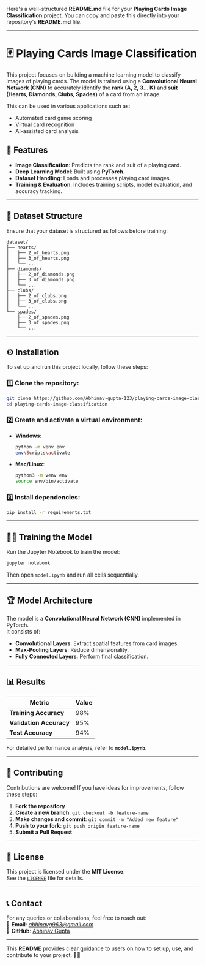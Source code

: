 Here's a well-structured **README.md** file for your **Playing Cards Image Classification** project. You can copy and paste this directly into your repository's **README.md** file.  

---

# 🃏 Playing Cards Image Classification

This project focuses on building a machine learning model to classify images of playing cards. The model is trained using a **Convolutional Neural Network (CNN)** to accurately identify the **rank (A, 2, 3... K)** and **suit (Hearts, Diamonds, Clubs, Spades)** of a card from an image.

This can be used in various applications such as:
- Automated card game scoring
- Virtual card recognition
- AI-assisted card analysis  

## 🚀 Features
- **Image Classification**: Predicts the rank and suit of a playing card.  
- **Deep Learning Model**: Built using **PyTorch**.  
- **Dataset Handling**: Loads and processes playing card images.  
- **Training & Evaluation**: Includes training scripts, model evaluation, and accuracy tracking.  

---

## 📂 Dataset Structure
Ensure that your dataset is structured as follows before training:

```
dataset/
├── hearts/
│   ├── 2_of_hearts.png
│   ├── 3_of_hearts.png
│   └── ...
├── diamonds/
│   ├── 2_of_diamonds.png
│   ├── 3_of_diamonds.png
│   └── ...
├── clubs/
│   ├── 2_of_clubs.png
│   ├── 3_of_clubs.png
│   └── ...
└── spades/
    ├── 2_of_spades.png
    ├── 3_of_spades.png
    └── ...
```

---

## ⚙️ Installation

To set up and run this project locally, follow these steps:

### 1️⃣ Clone the repository:
```bash
git clone https://github.com/Abhinav-gupta-123/playing-cards-image-classification.git
cd playing-cards-image-classification
```

### 2️⃣ Create and activate a virtual environment:  
- **Windows**:
  ```bash
  python -m venv env
  env\Scripts\activate
  ```
- **Mac/Linux**:
  ```bash
  python3 -m venv env
  source env/bin/activate
  ```

### 3️⃣ Install dependencies:
```bash
pip install -r requirements.txt
```

---

## 🏋️‍♂️ Training the Model

Run the Jupyter Notebook to train the model:

```bash
jupyter notebook
```

Then open `model.ipynb` and run all cells sequentially.

---

## 🏆 Model Architecture

The model is a **Convolutional Neural Network (CNN)** implemented in PyTorch.  
It consists of:
- **Convolutional Layers**: Extract spatial features from card images.
- **Max-Pooling Layers**: Reduce dimensionality.
- **Fully Connected Layers**: Perform final classification.  

---

## 📊 Results

| Metric               | Value |
|----------------------|-------|
| **Training Accuracy**  | 98%  |
| **Validation Accuracy**| 95%  |
| **Test Accuracy**      | 94%  |

For detailed performance analysis, refer to **`model.ipynb`**.

---

## 🤝 Contributing

Contributions are welcome! If you have ideas for improvements, follow these steps:

1. **Fork the repository**  
2. **Create a new branch**: `git checkout -b feature-name`  
3. **Make changes and commit**: `git commit -m "Added new feature"`  
4. **Push to your fork**: `git push origin feature-name`  
5. **Submit a Pull Request**  

---

## 📜 License

This project is licensed under the **MIT License**.  
See the [`LICENSE`](LICENSE) file for details.

---

## 📞 Contact
For any queries or collaborations, feel free to reach out:  
📧 **Email**: *abhinavg963@gmail.com*  
🔗 **GitHub**: [Abhinav Gupta](https://github.com/Abhinav-gupta-123)

---

This **README** provides clear guidance to users on how to set up, use, and contribute to your project. 🚀✨
